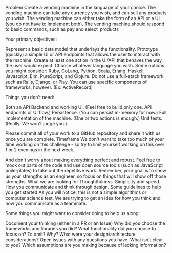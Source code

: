 Problem
Create a vending machine in the language of your choice. 
The vending machine can take any currency you wish, and can sell any products you wish. 
The vending machine can either take the form of an API or a UI (you do not have to implement both). 
The vending machine should respond to basic commands, such as pay and select_products

Your primary objectives:

Represent a basic data model that underlays the functionality.
Prototype (quickly) a simple UI or API endpoints that allows the user to interact with the machine.
Create at least one action in the UI/API that behaves the way the user would expect.
Choose whatever language you wish. 
Some options you might consider: Ruby, GoLang, Python, Scala, Erlang, Haskell, Javascript, Elm, PureScript, and Clojure.
Do not use a full-stack framework such as Rails, Django, or Play. You can use specific components of frameworks, however. (Ex: ActiveRecord)

Things you don't need:

Both an API Backend and working UI. (Feel free to build only one. API endpoints or UI flow.)
Persistence. (You can persist in-memory for now.)
Full implementation of the machine. (One or two actions is enough.)
Unit tests. (Really. We won't judge you.)

Please commit all of your work to a GitHub repository and share it with us once you are complete.
Timeframe
We don't want to take too much of your time working on this challenge - so try to limit yourself working on this over 1 or 2 evenings in the next week.

And don't worry about making everything perfect and robust. Feel free to mock out parts of the code and use open source tools (such as JavaScript boilerplates) to take out the repetitive work. Remember, your goal is to show us your strengths as an engineer, so focus on things that will show off those strengths.
What we are looking for
Thoughtfulness.
Simplicity and speed.
How you communicate and think through design.
Some guidelines to help you get started
As you will notice, this is not a simple algorithms or computer science test. 
We are trying to get an idea for how you think and how you communicate as a teammate.

Some things you might want to consider doing to help us along:

Document your thinking (either in a PR or an Issue)
Why did you choose the frameworks and libraries you did?
What functionality did you choose to focus on? To omit? Why?
What were your design/architecture considerations?
Open issues with any questions you have.
What isn't clear to you?
Which assumptions are you making because of lacking information?